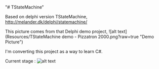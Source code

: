 "# TStateMachine" 

Based on delphi version TStateMachine, http://melander.dk/delphi/statemachine/

This picture comes from that Delphi demo project,
![alt text](Resources/TStateMachine demo - Pizzatron 2000.png?raw=true "Demo Picture")

I'm converting this project as a way to learn C#.

Current stage :
![alt text](Resources/RunStateMachine.png?raw=true "Current Picture")
